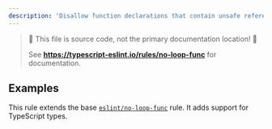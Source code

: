 ```yaml
---
description: 'Disallow function declarations that contain unsafe references inside loop statements.'
---
```


> 🛑 This file is source code, not the primary documentation location! 🛑
>
> See **https://typescript-eslint.io/rules/no-loop-func** for documentation.

## Examples

This rule extends the base [`eslint/no-loop-func`](https://eslint.org/docs/rules/no-loop-func) rule.
It adds support for TypeScript types.
